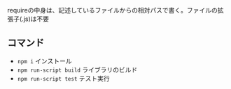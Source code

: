 requireの中身は、記述しているファイルからの相対パスで書く。ファイルの拡張子(.js)は不要

## コマンド
- `npm i` インストール
- `npm run-script build` ライブラリのビルド
- `npm run-script test` テスト実行
